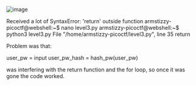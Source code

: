 ![image](https://user-images.githubusercontent.com/110505489/223917817-269b51ba-472d-4695-8d6e-17d086144582.png)

Received a lot of 
SyntaxError: 'return' outside function
armstizzy-picoctf@webshell:~$ nano level3.py
armstizzy-picoctf@webshell:~$ python3 level3.py
  File "/home/armstizzy-picoctf/level3.py", line 35
    return
    
Problem was that:

user_pw = input
user_pw_hash = hash_pw(user_pw)

was interfering with the return function and the for loop, so once it was gone the code worked.
